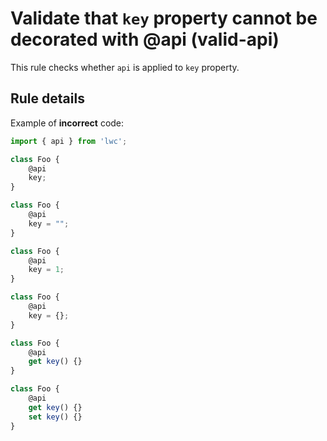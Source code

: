 # Validate that `key` property cannot be decorated with @api (valid-api)

This rule checks whether `api` is applied to `key` property.

## Rule details

Example of **incorrect** code:

```js
import { api } from 'lwc';

class Foo {
    @api
    key;
}

class Foo {
    @api
    key = "";
}

class Foo {
    @api
    key = 1;
}

class Foo {
    @api
    key = {};
}

class Foo {
    @api
    get key() {}
}

class Foo {
    @api
    get key() {}
    set key() {}
}
```
